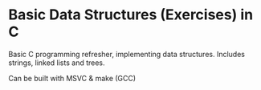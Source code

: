 # Basic Data Structures (Exercises) in C

Basic C programming refresher, implementing data structures.
Includes strings, linked lists and trees.

Can be built with MSVC & make (GCC)
